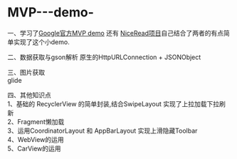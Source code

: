 # MVP---demo-
一、学习了[Google官方MVP demo](https://github.com/googlesamples/android-architecture) 还有 [NiceRead项目](https://github.com/Othershe/NiceRead)自己结合了两者的有点简单实现了这个小demo.

二、数据获取与gson解析
    原生的HttpURLConnection + JSONObject 

三、图片获取<br>
    glide<br>

四、其他知识点<br>
  1、基础的 RecyclerView 的简单封装,结合SwipeLayout 实现了上拉加载下拉刷新<br>
  2、Fragment懒加载<br>
  3、运用CoordinatorLayout 和 AppBarLayout 实现上滑隐藏Toolbar<br>
  4、WebView的运用<br>
  5、CarView的运用<br>
